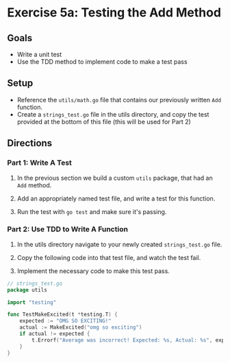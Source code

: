# Exercise 5a: Testing the Add Method

## Goals
 
- Write a unit test
- Use the TDD method to implement code to make a test pass

## Setup 

- Reference the `utils/math.go` file that contains our previously written `Add` function.
- Create a `strings_test.go` file in the utils directory, and copy the test provided at the bottom of this file (this will be used for Part 2)

## Directions

### Part 1: Write A Test

1. In the previous section we build a custom `utils` package, that had an `Add` method.

2. Add an appropriately named test file, and write a test for this function.

3. Run the test with `go test` and make sure it's passing.

### Part 2: Use TDD to Write A Function

1. In the utils directory navigate to your newly created `strings_test.go` file.

2. Copy the following code into that test file, and watch the test fail.

3. Implement the necessary code to make this test pass.

```go
// strings_test.go
package utils

import "testing"

func TestMakeExcited(t *testing.T) {
	expected := "OMG SO EXCITING!"
	actual := MakeExcited("omg so exciting")
	if actual != expected {
		t.Errorf("Average was incorrect! Expected: %s, Actual: %s", expected, actual)
	}
}
```